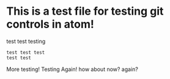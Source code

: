 # This is a test file for testing git controls in atom!

test test testing

```
test test test
test test
```
More testing!
Testing Again!
how about now?
again?
